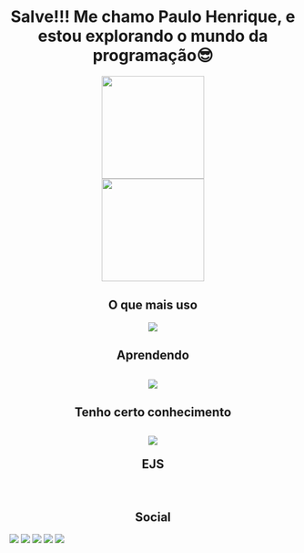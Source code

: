 <h1 align="center">Salve!!! Me chamo Paulo Henrique, e estou explorando o mundo da programação😎</h1>

<div align="center">
   <a href="https://github.com/PauloHenriqueM-S">
   <img height="180em" src="https://github-readme-stats.vercel.app/api/top-langs/?username=PauloHenriqueM-S&layout=compact&langs_count=6&theme=holi" style=""/> <br>
   <img height="180em" src="https://github-readme-stats.vercel.app/api?username=PauloHenriqueM-S&show_icons=true&theme=holi"/> 
   </a>
</div>

<div>
  <h2 align="center">O que mais uso</h2>
  <p align="center">
    <img src="https://skillicons.dev/icons?i=nodejs,css,html,js,react" />
  </p>
   <h2 align="center">Aprendendo<h2>
      <p align="center">
    <img src="https://skillicons.dev/icons?i=react,next,typescript,tailwind,nodejs,postman,prisma" />
  </p>
      <h2 align="center">Tenho certo conhecimento<h2>
         <div align="center">
    <img src="https://skillicons.dev/icons?i=angular,jquery,mongodb,mysql,postgresql,vuejs,gulp,webpack,express,bootstrap,sass" />
            <p align="center">EJS</p>
  </div>
      
</div>

<br>

<h2 align="center">Social</h2> 

<div align="center" style="display: inline-block"> 
  <!-- <a href="https://www.youtube.com/channel/UC_-uuuZbY0AAt9CViNzvc-Q" target="_blank"><img src="https://img.shields.io/badge/YouTube-FF0000?style=for-the-badge&logo=youtube&logoColor=white" target="_blank"></a> -->
  <a href="https://instagram.com/paulo_henrique_ms_/" target="_blank"><img src="https://img.shields.io/badge/Instagram-E4405F?style=for-the-badge&logo=instagram&logoColor=white"></a>
 	<a href="https://www.twitch.tv/phttm" target="_blank"><img src="https://img.shields.io/badge/Twitch-9146FF?style=for-the-badge&logo=twitch&logoColor=white"></a>
 <!-- <a href="https://discord.gg/wagxzStdcR" target="_blank"><img src="https://img.shields.io/badge/Discord-7289DA?style=for-the-badge&logo=discord&logoColor=white" target="_blank"></a> -->
  <a href = "mailto:phttm0501@gmail.com" target="_blank"><img src="https://img.shields.io/badge/Gmail-D14836?style=for-the-badge&logo=gmail&logoColor=white"/></a>
  <a href="https://www.linkedin.com/in/paulo-henrique-001b84243/" target="_blank"><img src="https://img.shields.io/badge/LinkedIn-0077B5?style=for-the-badge&logo=linkedin&logoColor=white"/></a> 
  <a href = "https://t.me/PauloHenriquePHT" target="_blank"><img src="https://img.shields.io/badge/Telegram-2CA5E0?style=for-the-badge&logo=telegram&logoColor=white"/></a>
</div>

